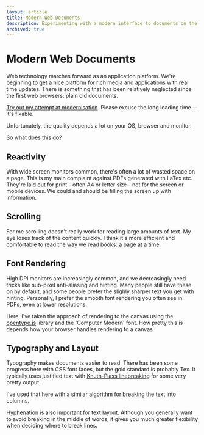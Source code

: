 ```yaml
---
layout: article
title: Modern Web Documents
description: Experimenting with a modern interface to documents on the web.
archived: true
---
```


# Modern Web Documents

Web technology marches forward as an application platform. We're
beginning to get a nice platform for rich media and applications with
real time updates. There is something that has been relatively
neglected since the first web browsers: plain old documents.

[Try out my attempt at modernisation](/document-experiment/). Please
excuse the long loading time -- it's fixable.

Unfortunately, the quality depends a lot on your OS, browser and
monitor.

So what does this do?

## Reactivity

With wide screen monitors common, there's often a lot of wasted space
on a page. This is my main complaint against PDFs generated with LaTex
etc. They're laid out for print - often A4 or letter size - not for
the screen or mobile devices. We could and should be filling the
screen up with information.

## Scrolling

For me scrolling doesn't really work for reading large amounts of
text. My eye loses track of the content quickly. I think it's more
efficient and comfortable to read the way we read books: a page at a
time.

## Font Rendering

High DPI monitors are increasingly common, and we decreasingly need
tricks like sub-pixel anti-aliasing and hinting. Many people still
have these on by default, and some people prefer the slighly sharper
text you get with hinting. Personally, I prefer the smooth font
rendering you often see in PDFs, even at lower resolutions.

Here, I've taken the approach of rendering to the canvas using the
[opentype.js](http://nodebox.github.io/opentype.js/) library and the
'Computer Modern' font. How pretty this is depends how your browser
handles rendering to a canvas.

## Typography and Layout

Typography makes documents easier to read. There has been some
progress here with CSS font faces, but the gold standard is probably
Tex. It typically uses justified text with
[Knuth-Plass linebreaking](http://www.bramstein.com/projects/typeset/)
for some very pretty output.

I've used that here with a similar algorithm for breaking the text
into columns.

[Hyphenation](https://github.com/bramstein/hypher) is also important
for text layout. Although you generally want to avoid breaking in the
middle of words, it gives you much greater flexibility when deciding
where to break lines.
